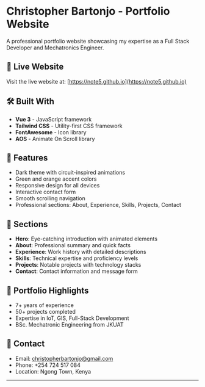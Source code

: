 # Christopher Bartonjo - Portfolio Website

A professional portfolio website showcasing my expertise as a Full Stack Developer and Mechatronics Engineer.

## 🚀 Live Website
Visit the live website at: [https://note5.github.io](https://note5.github.io)

## 🛠️ Built With
- **Vue 3** - JavaScript framework
- **Tailwind CSS** - Utility-first CSS framework  
- **FontAwesome** - Icon library
- **AOS** - Animate On Scroll library

## 🎨 Features
- Dark theme with circuit-inspired animations
- Green and orange accent colors
- Responsive design for all devices
- Interactive contact form
- Smooth scrolling navigation
- Professional sections: About, Experience, Skills, Projects, Contact

## 📱 Sections
- **Hero**: Eye-catching introduction with animated elements
- **About**: Professional summary and quick facts
- **Experience**: Work history with detailed descriptions
- **Skills**: Technical expertise and proficiency levels
- **Projects**: Notable projects with technology stacks
- **Contact**: Contact information and message form

## 🎯 Portfolio Highlights
- 7+ years of experience
- 50+ projects completed
- Expertise in IoT, GIS, Full-Stack Development
- BSc. Mechatronic Engineering from JKUAT

## 📧 Contact
- Email: christopherbartonjo@gmail.com
- Phone: +254 724 517 084
- Location: Ngong Town, Kenya

---